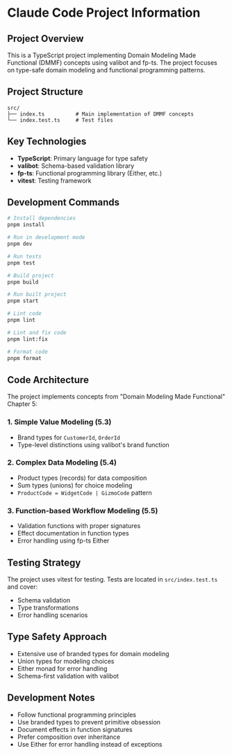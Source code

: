 # Claude Code Project Information

## Project Overview

This is a TypeScript project implementing Domain Modeling Made Functional (DMMF) concepts using valibot and fp-ts. The project focuses on type-safe domain modeling and functional programming patterns.

## Project Structure

```
src/
├── index.ts          # Main implementation of DMMF concepts
└── index.test.ts     # Test files
```

## Key Technologies

- **TypeScript**: Primary language for type safety
- **valibot**: Schema-based validation library
- **fp-ts**: Functional programming library (Either, etc.)
- **vitest**: Testing framework

## Development Commands

```bash
# Install dependencies
pnpm install

# Run in development mode
pnpm dev

# Run tests
pnpm test

# Build project
pnpm build

# Run built project
pnpm start

# Lint code
pnpm lint

# Lint and fix code
pnpm lint:fix

# Format code
pnpm format
```

## Code Architecture

The project implements concepts from "Domain Modeling Made Functional" Chapter 5:

### 1. Simple Value Modeling (5.3)

- Brand types for `CustomerId`, `OrderId`
- Type-level distinctions using valibot's brand function

### 2. Complex Data Modeling (5.4)

- Product types (records) for data composition
- Sum types (unions) for choice modeling
- `ProductCode = WidgetCode | GizmoCode` pattern

### 3. Function-based Workflow Modeling (5.5)

- Validation functions with proper signatures
- Effect documentation in function types
- Error handling using fp-ts Either

## Testing Strategy

The project uses vitest for testing. Tests are located in `src/index.test.ts` and cover:

- Schema validation
- Type transformations
- Error handling scenarios

## Type Safety Approach

- Extensive use of branded types for domain modeling
- Union types for modeling choices
- Either monad for error handling
- Schema-first validation with valibot

## Development Notes

- Follow functional programming principles
- Use branded types to prevent primitive obsession
- Document effects in function signatures
- Prefer composition over inheritance
- Use Either for error handling instead of exceptions
